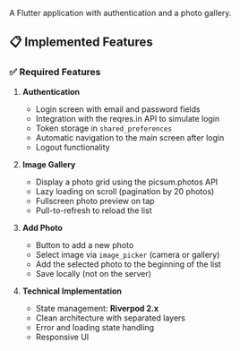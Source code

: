 A Flutter application with authentication and a photo gallery.

## 📋 Implemented Features

### ✅ Required Features

1. **Authentication**

   * Login screen with email and password fields
   * Integration with the reqres.in API to simulate login
   * Token storage in `shared_preferences`
   * Automatic navigation to the main screen after login
   * Logout functionality

2. **Image Gallery**

   * Display a photo grid using the picsum.photos API
   * Lazy loading on scroll (pagination by 20 photos)
   * Fullscreen photo preview on tap
   * Pull-to-refresh to reload the list

3. **Add Photo**

   * Button to add a new photo
   * Select image via `image_picker` (camera or gallery)
   * Add the selected photo to the beginning of the list
   * Save locally (not on the server)

4. **Technical Implementation**

   * State management: **Riverpod 2.x**
   * Clean architecture with separated layers
   * Error and loading state handling
   * Responsive UI

